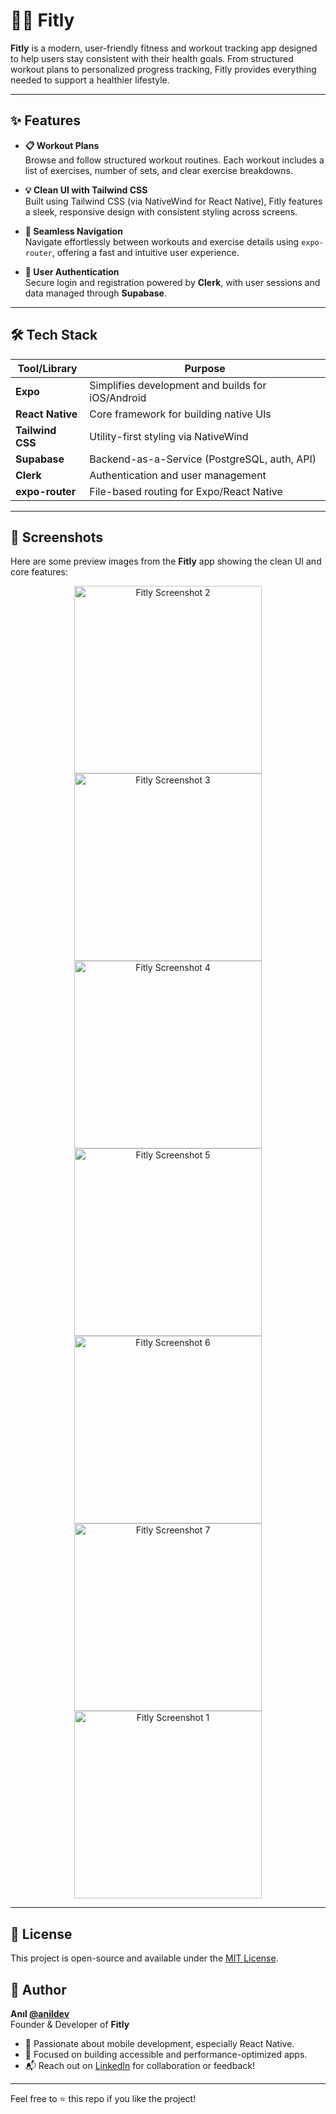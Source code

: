 # 🏋️‍♂️ Fitly

**Fitly** is a modern, user-friendly fitness and workout tracking app designed to help users stay consistent with their health goals. From structured workout plans to personalized progress tracking, Fitly provides everything needed to support a healthier lifestyle.

---

## ✨ Features

- **📋 Workout Plans**  
  Browse and follow structured workout routines. Each workout includes a list of exercises, number of sets, and clear exercise breakdowns.

- **💡 Clean UI with Tailwind CSS**  
  Built using Tailwind CSS (via NativeWind for React Native), Fitly features a sleek, responsive design with consistent styling across screens.

- **🧭 Seamless Navigation**  
  Navigate effortlessly between workouts and exercise details using `expo-router`, offering a fast and intuitive user experience.

- **🔐 User Authentication**  
  Secure login and registration powered by **Clerk**, with user sessions and data managed through **Supabase**.

---

## 🛠️ Tech Stack

| Tool/Library     | Purpose                                      |
|------------------|----------------------------------------------|
| **Expo**         | Simplifies development and builds for iOS/Android |
| **React Native** | Core framework for building native UIs       |
| **Tailwind CSS** | Utility-first styling via NativeWind         |
| **Supabase**     | Backend-as-a-Service (PostgreSQL, auth, API) |
| **Clerk**        | Authentication and user management           |
| **expo-router**  | File-based routing for Expo/React Native     |

---

## 📱 Screenshots

Here are some preview images from the **Fitly** app showing the clean UI and core features:

<div align="center">
  <img src="https://github.com/user-attachments/assets/46758ff7-def3-4914-a583-f8c7313dc36f" alt="Fitly Screenshot 2" width="300" />
  <img src="https://github.com/user-attachments/assets/5fb83dea-343d-4985-a790-dc65f4426233" alt="Fitly Screenshot 3" width="300" /></div>
  <div align="center">
  <img src="https://github.com/user-attachments/assets/227b9d72-569c-41e1-9970-0467bceea98a" alt="Fitly Screenshot 4" width="300" />
  <img src="https://github.com/user-attachments/assets/f3642319-235a-4eb8-98c8-5a257b58a4d6" alt="Fitly Screenshot 5" width="300" /></div><div align="center">
  <img src="https://github.com/user-attachments/assets/d3e19ffe-cb3a-4d9d-a9bc-0ca7dbfc6b1b" alt="Fitly Screenshot 6" width="300" />
  <img src="https://github.com/user-attachments/assets/818a2085-b365-4df5-96de-0a6b8d26b61f" alt="Fitly Screenshot 7" width="300" /></div><div align="center">
  <img src="https://github.com/user-attachments/assets/1ed34544-b34c-410b-9e55-fc46f51a276f" alt="Fitly Screenshot 1" width="300" />
</div>

---

## 📝 License

This project is open-source and available under the [MIT License](LICENSE).

## 👤 Author

**Anıl [@anildev](https://github.com/anilyavas)**  
Founder & Developer of **Fitly**

- 🚀 Passionate about mobile development, especially React Native.
- 🎯 Focused on building accessible and performance-optimized apps.
- 📬 Reach out on [LinkedIn](https://www.linkedin.com/in/anilyavas) for collaboration or feedback!

---

Feel free to ⭐️ this repo if you like the project!


